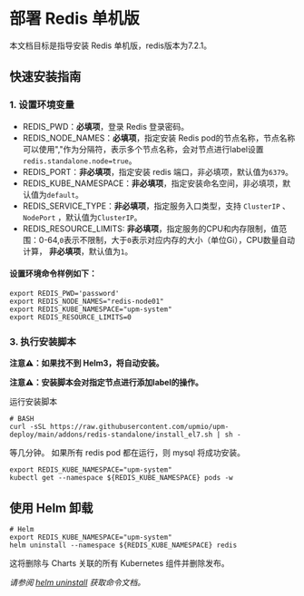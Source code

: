 # 部署 Redis 单机版

本文档目标是指导安装 Redis 单机版，redis版本为7.2.1。

## 快速安装指南

### 1. 设置环境变量

* REDIS_PWD：**必填项**，登录 Redis 登录密码。
* REDIS_NODE_NAMES：**必填项**，指定安装 Redis pod的节点名称，节点名称可以使用","作为分隔符，表示多个节点名称，会对节点进行label设置`redis.standalone.node=true`。
* REDIS_PORT：**非必填项**，指定安装 redis 端口，非必填项，默认值为`6379`。
* REDIS_KUBE_NAMESPACE：**非必填项**，指定安装命名空间，非必填项，默认值为`default`。
* REDIS_SERVICE_TYPE：**非必填项**，指定服务入口类型，支持 `ClusterIP` 、`NodePort` ，默认值为`ClusterIP`。
* REDIS_RESOURCE_LIMITS: **非必填项**，指定服务的CPU和内存限制，值范围：0-64,`0`表示不限制，大于`0`表示对应内存的大小（单位Gi），CPU数量自动计算， **非必填项**，默认值为`1`。

#### 设置环境命令样例如下：
```console
export REDIS_PWD='password'
export REDIS_NODE_NAMES="redis-node01"
export REDIS_KUBE_NAMESPACE="upm-system"
export REDIS_RESOURCE_LIMITS=0
```

### 3. 执行安装脚本

**注意⚠️：如果找不到 Helm3，将自动安装。**

**注意⚠️：安装脚本会对指定节点进行添加label的操作。**

运行安装脚本
```console
# BASH
curl -sSL https://raw.githubusercontent.com/upmio/upm-deploy/main/addons/redis-standalone/install_el7.sh | sh -
```

等几分钟。 如果所有 redis pod 都在运行，则 mysql 将成功安装。

```console
export REDIS_KUBE_NAMESPACE="upm-system"
kubectl get --namespace ${REDIS_KUBE_NAMESPACE} pods -w
```

## 使用 Helm 卸载

```console
# Helm
export REDIS_KUBE_NAMESPACE="upm-system"
helm uninstall --namespace ${REDIS_KUBE_NAMESPACE} redis
```

这将删除与 Charts 关联的所有 Kubernetes 组件并删除发布。

_请参阅 [helm uninstall](https://helm.sh/docs/helm/helm_uninstall/) 获取命令文档。_
